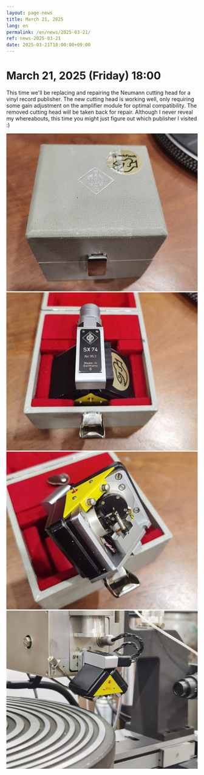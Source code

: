 ```yaml
---
layout: page-news
title: March 21, 2025
lang: en
permalink: /en/news/2025-03-21/
ref: news-2025-03-21
date: 2025-03-21T18:00:00+09:00
---
```



# March 21, 2025 (Friday) 18:00

This time we'll be replacing and repairing the Neumann cutting head for a vinyl record publisher. The new cutting head is working well, only requiring some gain adjustment on the amplifier module for optimal compatibility. The removed cutting head will be taken back for repair.
Although I never reveal my whereabouts, this time you might just figure out which publisher I visited :)

![1](/assets/news/2025-03-21/1.jpg)
![2](/assets/news/2025-03-21/2.jpg)
![3](/assets/news/2025-03-21/3.jpg)
![4](/assets/news/2025-03-21/4.jpg)
